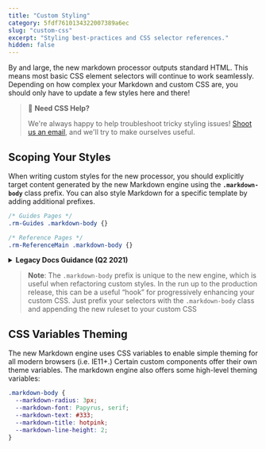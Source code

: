 ```yaml
---
title: "Custom Styling"
category: 5fdf7610134322007389a6ec
slug: "custom-css"
excerpt: "Styling best-practices and CSS selector references."
hidden: false
---
```

By and large, the new markdown processor outputs standard HTML. This means most basic CSS element selectors will continue to work seamlessly. Depending on how complex your Markdown and custom CSS are, you should only have to update a few styles here and there!

> 🐷 **Need CSS Help?**
>
> We're always happy to help troubleshoot tricky styling issues! [Shoot us an email](mailto:support@readme.io?subject=ReadMe-Flavored+Markdown+Feedback), and we'll try to make ourselves useful.

## Scoping Your Styles

When writing custom styles for the new processor, you should explicitly target content generated by the new Markdown engine using the **`.markdown-body`** class prefix. You can also style Markdown for a specific template by adding additional prefixes.

```scss Markdown Selector Scope
/* Guides Pages */
.rm-Guides .markdown-body {}

/* Reference Pages */
.rm-ReferenceMain .markdown-body {}
```

<details>
<summary><b>Legacy Docs Guidance (Q2 2021)</b></summary>

As of Q2 2021, we've rolled out [several major improvements to our docs](https://docs.readme.com/docs/beta-overview-redesigned-api-reference)! While the CSS variables ([see the next section below](#css-variables-theming)) and the HTML output of the Markdown engine itself have remained the same, the overall documentation markup has changed, so our guidance on scoped selectors has been updated. The current guidance with the latest designs is shown above and you can see the legacy scoped class names below. Check out our migration guide for [guidance on migrating your Custom CSS]((https://docs.readme.com/docs/migration-guide#custom-stylesheets)).

```scss Markdown Selector Scope (Legacy)
/* Guides Pages */
#content-body .markdown-body {}

/* Reference Pages */
#api-explorer .markdown-body {}
#api-explorer .markdown-body > .pin {} /* target pinned sidebar content (deprecated in new reference docs) */
```
</details>

> **Note**: The `.markdown-body` prefix is unique to the new engine, which is useful when refactoring custom styles. In the run up to the production release, this can be a useful “hook” for progressively enhancing your custom CSS. Just prefix your selectors with the `.markdown-body` class and appending the new ruleset to your custom CSS

## CSS Variables Theming

The new Markdown engine uses CSS variables to enable simple theming for all modern browsers (i.e. IE11+.) Certain custom components offer their own theme variables. The markdown engine also offers some high-level theming variables:

```css
.markdown-body {
  --markdown-radius: 3px;
  --markdown-font: Papyrus, serif;
  --markdown-text: #333;
  --markdown-title: hotpink;
  --markdown-line-height: 2;
}
```
